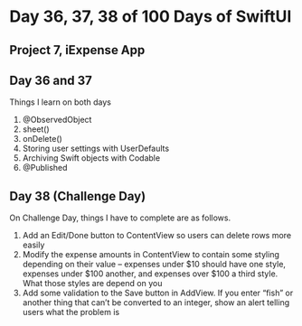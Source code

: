 <h1> Day 36, 37, 38 of 100 Days of SwiftUI </h1> 
<h2> Project 7, iExpense App </h2>
<h2> Day 36 and 37 </h2>
<p> Things I learn on both days
<ol> 
<li> @ObservedObject </li> 
<li> sheet() </li> 
<li> onDelete() </li> 
<li> Storing user settings with UserDefaults </li> 
<li> Archiving Swift objects with Codable </li> 
<li> @Published </li> 
</ol>
<h2> Day 38 (Challenge Day) </h2> 
<p> On Challenge Day, things I have to complete are as follows. </p> 
<ol>
<li> Add an Edit/Done button to ContentView so users can delete rows more easily </li> 
<li> Modify the expense amounts in ContentView to contain some styling depending on their value – expenses under $10 should have one style, 
expenses under $100 another, and expenses over $100 a third style. 
What those styles are depend on you </li> 
<li> Add some validation to the Save button in AddView. 
If you enter “fish” or another thing that can’t be converted to an integer, show an alert telling users what the problem is</li> 
</ol>
